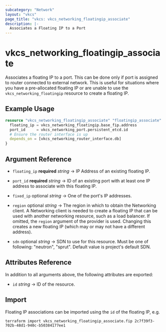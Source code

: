 ```yaml
---
subcategory: "Network"
layout: "vkcs"
page_title: "vkcs: vkcs_networking_floatingip_associate"
description: |-
  Associates a Floating IP to a Port
---
```


# vkcs_networking_floatingip_associate

Associates a floating IP to a port. This can be done only if port is assigned to router connected to external network. This is useful for situations where you have a pre-allocated floating IP or are unable to use the `vkcs_networking_floatingip` resource to create a floating IP.

## Example Usage
```terraform
resource "vkcs_networking_floatingip_associate" "floatingip_associate" {
  floating_ip = vkcs_networking_floatingip.base_fip.address
  port_id     = vkcs_networking_port.persistent_etcd.id
  # Ensure the router interface is up
  depends_on = [vkcs_networking_router_interface.db]
}
```
## Argument Reference
- `floating_ip` **required** *string* &rarr;  IP Address of an existing floating IP.

- `port_id` **required** *string* &rarr;  ID of an existing port with at least one IP address to associate with this floating IP.

- `fixed_ip` optional *string* &rarr;  One of the port's IP addresses.

- `region` optional *string* &rarr;  The region in which to obtain the Networking client. A Networking client is needed to create a floating IP that can be used with another networking resource, such as a load balancer. If omitted, the `region` argument of the provider is used. Changing this creates a new floating IP (which may or may not have a different address).

- `sdn` optional *string* &rarr;  SDN to use for this resource. Must be one of following: "neutron", "sprut". Default value is project's default SDN.


## Attributes Reference
In addition to all arguments above, the following attributes are exported:
- `id` *string* &rarr;  ID of the resource.



## Import

Floating IP associations can be imported using the `id` of the floating IP, e.g.

```shell
terraform import vkcs_networking_floatingip_associate.fip 2c7f39f3-702b-48d1-940c-b50384177ee1
```
